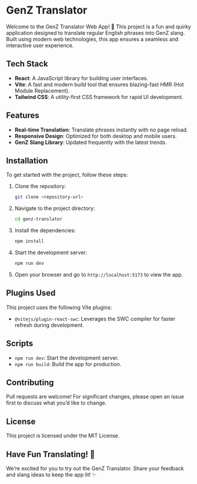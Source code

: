 # GenZ Translator

Welcome to the GenZ Translator Web App! 🚀 This project is a fun and quirky application designed to translate regular English phrases into GenZ slang. Built using modern web technologies, this app ensures a seamless and interactive user experience.

## Tech Stack

- **React**: A JavaScript library for building user interfaces.
- **Vite**: A fast and modern build tool that ensures blazing-fast HMR (Hot Module Replacement).
- **Tailwind CSS**: A utility-first CSS framework for rapid UI development.

## Features

- **Real-time Translation**: Translate phrases instantly with no page reload.
- **Responsive Design**: Optimized for both desktop and mobile users.
- **GenZ Slang Library**: Updated frequently with the latest trends.

## Installation

To get started with the project, follow these steps:

1. Clone the repository:
   ```bash
   git clone <repository-url>
   ```

2. Navigate to the project directory:
   ```bash
   cd genz-translator
   ```

3. Install the dependencies:
   ```bash
   npm install
   ```

4. Start the development server:
   ```bash
   npm run dev
   ```

5. Open your browser and go to `http://localhost:5173` to view the app.

## Plugins Used

This project uses the following Vite plugins:

- `@vitejs/plugin-react-swc`: Leverages the SWC compiler for faster refresh during development.

## Scripts

- `npm run dev`: Start the development server.
- `npm run build`: Build the app for production.

## Contributing

Pull requests are welcome! For significant changes, please open an issue first to discuss what you’d like to change.

## License

This project is licensed under the MIT License.

## Have Fun Translating! 🧢

We’re excited for you to try out the GenZ Translator. Share your feedback and slang ideas to keep the app lit! ✨


